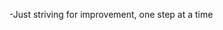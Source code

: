 -Just striving for improvement, one step at a time

<!---
Jus-07/Jus-07 is a ✨ special ✨ repository because its `README.md` (this file) appears on your GitHub profile.
You can click the Preview link to take a look at your changes.
--->
